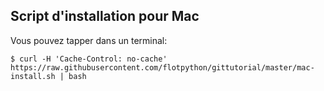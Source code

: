 ## Script d'installation pour Mac

Vous pouvez tapper dans un terminal:

```
$ curl -H 'Cache-Control: no-cache' https://raw.githubusercontent.com/flotpython/gittutorial/master/mac-install.sh | bash

```

